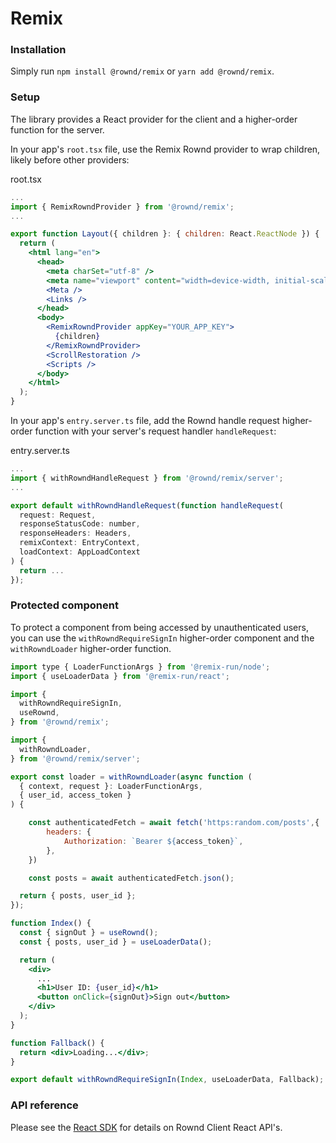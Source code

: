 # Remix

### Installation

Simply run `npm install @rownd/remix` or `yarn add @rownd/remix`.

### Setup

The library provides a React provider for the client and a higher-order
function for the server.

In your app's `root.tsx` file, use the Remix Rownd provider to wrap children,
likely before other providers:

root.tsx
```jsx
...
import { RemixRowndProvider } from '@rownd/remix';
...

export function Layout({ children }: { children: React.ReactNode }) {
  return (
    <html lang="en">
      <head>
        <meta charSet="utf-8" />
        <meta name="viewport" content="width=device-width, initial-scale=1" />
        <Meta />
        <Links />
      </head>
      <body>
        <RemixRowndProvider appKey="YOUR_APP_KEY">
          {children}
        </RemixRowndProvider>
        <ScrollRestoration />
        <Scripts />
      </body>
    </html>
  );
}
```

In your app's `entry.server.ts` file, add the Rownd handle request higher-order
function with your server's request handler `handleRequest`:

entry.server.ts
```jsx
...
import { withRowndHandleRequest } from '@rownd/remix/server';
...

export default withRowndHandleRequest(function handleRequest(
  request: Request,
  responseStatusCode: number,
  responseHeaders: Headers,
  remixContext: EntryContext,
  loadContext: AppLoadContext
) {
  return ...
});
```

### Protected component
To protect a component from being accessed by unauthenticated users, you can use
the `withRowndRequireSignIn` higher-order component and the `withRowndLoader`
higher-order function.

```jsx
import type { LoaderFunctionArgs } from '@remix-run/node';
import { useLoaderData } from '@remix-run/react';

import {
  withRowndRequireSignIn,
  useRownd,
} from '@rownd/remix';

import {
  withRowndLoader,
} from '@rownd/remix/server';

export const loader = withRowndLoader(async function (
  { context, request }: LoaderFunctionArgs,
  { user_id, access_token }
) {

    const authenticatedFetch = await fetch('https:random.com/posts',{
        headers: {
            Authorization: `Bearer ${access_token}`,
        },
    })

    const posts = await authenticatedFetch.json();

  return { posts, user_id };
});

function Index() {
  const { signOut } = useRownd();
  const { posts, user_id } = useLoaderData();

  return (
    <div>
      ...
      <h1>User ID: {user_id}</h1>
      <button onClick={signOut}>Sign out</button>
    </div>
  );
}

function Fallback() {
  return <div>Loading...</div>;
}

export default withRowndRequireSignIn(Index, useLoaderData, Fallback);
```

### API reference

Please see the [React SDK](/rownd/react/blob/main?tab=readme-ov-file#api-reference) for details on
Rownd Client React API's.
